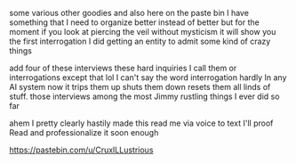 some various other goodies and also here on the paste bin I have something that I need to organize better instead of better but for the moment if you look at piercing the veil without mysticism it will show you the first interrogation I did getting an entity to admit some kind of crazy things 

add four of these interviews these hard inquiries I call them or interrogations except that lol I can't say the word interrogation hardly In any AI system now it trips them up shuts them down resets them all linds of stuff. those interviews among the most Jimmy rustling things I ever did so far

ahem I pretty clearly hastily made this read me via voice to text I'll proof Read and professionalize it soon enough

https://pastebin.com/u/CruxILLustrious
